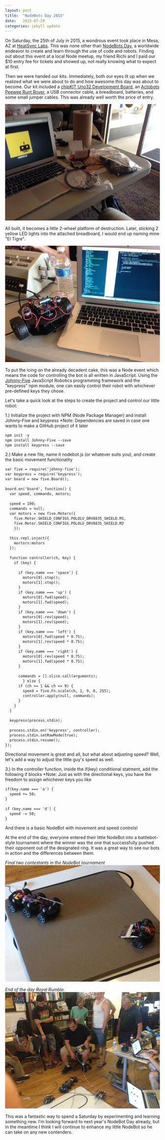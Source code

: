 ```yaml
---
layout: post
title:  "NodeBots Day 2015"
date:   2015-07-29
categories: jekyll update
---
```

On Saturday, the 25th of July in 2015, a wondrous event took place in Mesa, AZ at [HeatSync Labs](http://www.heatsynclabs.org). 
This was none other than [NodeBots Day](https://github.com/nodebots/nodebotsday), a worldwide endeavor to create and learn through
the use of code and robots. Finding out about this event at a local Node meetup, my friend Richi and I paid our $10 entry fee for
tickets and showed up, not really knowing what to expect at first.

Then we were handed our kits. Immediately, both our eyes lit up when we realized what we were about to do and how awesome this day was about
to become. Our kit included a [chipKIT Uno32 Development Board](http://www.microchip.com/Developmenttools/ProductDetails.aspx?PartNO=TDGL002),
an [Actobots Peewee Runt Rover](https://www.servocity.com/html/peewee_runt_rovertm__637158_.html#.VbiaaBNViko), a USB connector cable, a
breadboard, batteries, and some small jumper cables. This was already well worth the price of entry.

![NodeBot Kit](/../images/nb1.jpg)

All built, it becomes a little 2-wheel platform of destruction. Later, sticking 2 yellow LED lights into the attached breadboard, I would end
up naming mine "El Tigre".

![El Tigre](/../images/nb2.jpg)

To put the icing on the already decadent cake, this was a Node event which means the code for controlling the bot is all written in JavaScript.
Using the [Johnny-Five](http://johnny-five.io/) JavaScript Robotics programming framework and the "keypress" npm module, one can easily 
control their robot with whichever pre-defined keys they chose.

Let's take a quick look at the steps to create the project and control our little robot:

1.) Initialize the project with NPM (Node Package Manager) and install Johnny-Five and keypress
*Note: Dependencies are saved in case one wants to make a GitHub project of it later
    
    npm init -y
    npm install Johnny-Five --save
    npm install keypress --save

2.) Make a new file, name it nodebot.js (or whatever suits you), and create the basic movement functionality
    
    var five = require('johnny-five');
    var keypress = require('keypress');
    var board = new five.Board();
    
    board.on('board', function() {
      var speed, commands, motors;
    
      speed = 100;
      commands = null;
      var motors = new five.Motors({
        five.Motor.SHIELD_CONFIGS.POLOLU_DRV8835_SHIELD.M1,
        five.Motor.SHIELD_CONFIGS.POLOLU_DRV8835_SHIELD.M2
        });
    
      this.repl.inject({
        mortors:motors
      });
    
      function controller(ch, key) {
        if (key) {
    
          if (key.name === 'space') {
            motors[0].stop();
            motors[1].stop();
          }
          if (key.name === 'up') {
            motors[0].fwd(speed);
            motors[1].fwd(speed);
          }
          if (key.name === 'down') {
            motors[0].rev(speed);
            motors[1].rev(speed);
          }
          if (key.name === 'left') {
            motors[0].fwd(speed * 0.75);
            motors[1].rev(speed * 0.75);
          }
          if (key.name === 'right') {
            motors[0].rev(speed * 0.75);
            motors[1].fwd(speed * 0.75);
          }
    
          commands = [].slice.call(arguments);
            } else {
          if (ch >= 1 && ch <= 9) {
            speed = five.Fn.scale(ch, 1, 9, 0, 255);
            controller.apply(null, commands);
          }
        }
      }
    
      keypress(process.stdin);
    
      process.stdin.on('keypress', controller);
      process.stdin.setRawMode(true);
      process.stdin.resume();
    });

Directional movement is great and all, but what about adjusting speed? Well, let's add a way to adjust the little guy's speed as well.

3.) In the controller function, inside the if(key) conditional statment, add the following if blocks
*Note: Just as with the directional keys, you have the freedom to assign whichever keys you like
    
    if(key.name === 'a') {
      speed += 50;
    }
    
    if (key.name === 'd') {
      speed -= 50;
    }

And there is a basic NodeBot with movement and speed controls!

At the end of the day, everyone entered their little NodeBot into a battlebot-style tournament where the winner was the one that successfully
pushed their opponent out of the designated ring. It was a great way to see our bots in action and the differences between them.

*Final two contestants in the NodeBot tournament*
![Final NodeBot Battle Contestants](/../images/nb3.jpg)

    
*End of the day Royal Rumble.*
![Royal Rumble](/../images/nb4.jpg "test")

This was a fantastic way to spend a Saturday by experimenting and learning something new. I'm looking forward to next year's NodeBot Day already, but 
in the meantime I think I will continue to enhance my little NodeBot so he can take on any new contenders.


[jekyll]:      http://jekyllrb.com
[jekyll-gh]:   https://github.com/jekyll/jekyll
[jekyll-help]: https://github.com/jekyll/jekyll-help